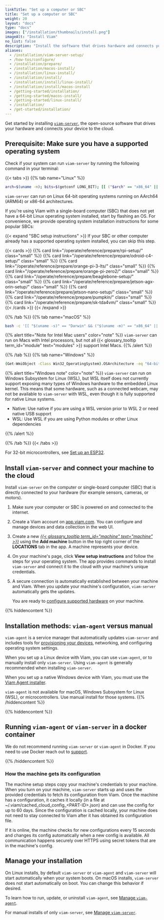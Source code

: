 ```yaml
---
linkTitle: "Set up a computer or SBC"
title: "Set up a computer or SBC"
weight: 20
layout: "docs"
type: "docs"
images: ["/installation/thumbnails/install.png"]
imageAlt: "Install Viam"
no_list: false
description: "Install the software that drives hardware and connects your device to the cloud."
aliases:
  - /installation/viam-server-setup/
  - /how-tos/configure/
  - /installation/prepare/
  - /installation/macos-install/
  - /installation/linux-install/
  - /installation/install/
  - /installation/install/linux-install/
  - /installation/install/macos-install
  - /getting-started/installation/
  - /getting-started/macos-install/
  - /getting-started/linux-install/
  - /installation/
  - /get-started/installation/
---
```


Get started by installing [`viam-server`](/operate/reference/viam-server/), the open-source software that drives your hardware and connects your device to the cloud.

## Prerequisite: Make sure you have a supported operating system

Check if your system can run `viam-server` by running the following command in your terminal:

{{< tabs >}}
{{% tab name="Linux" %}}

```sh {id="terminal-prompt" class="command-line" data-prompt="$"}
arch=$(uname -m); bits=$(getconf LONG_BIT); [[ ("$arch" == "x86_64" || "$arch" == "aarch64") && "$bits" == "64" ]] && echo "✅ Your system can run viam-server" || echo "❌ Your system cannot run viam-server"
```

`viam-server` can run on Linux 64-bit operating systems running on AArch64 (ARM64) or x86-64 architectures.

If you're using Viam with a single-board computer (SBC) that does not yet have a 64-bit Linux operating system installed, start by flashing an OS.
For convenience, we provide operating system installation instructions for some popular SBCs:

{{< expand "SBC setup instructions" >}}
If your SBC or other computer already has a supported operating system installed, you can skip this step.

{{< cards >}}
{{% card link="/operate/reference/prepare/rpi-setup/" class="small" %}}
{{% card link="/operate/reference/prepare/odroid-c4-setup/" class="small" %}}
{{% card link="/operate/reference/prepare/orange-pi-3-lts/" class="small" %}}
{{% card link="/operate/reference/prepare/orange-pi-zero2/" class="small" %}}
{{% card link="/operate/reference/prepare/beaglebone-setup/" class="small" %}}
{{% card link="/operate/reference/prepare/jetson-agx-orin-setup/" class="small" %}}
{{% card link="/operate/reference/prepare/jetson-nano-setup/" class="small" %}}
{{% card link="/operate/reference/prepare/pumpkin/" class="small" %}}
{{% card link="/operate/reference/prepare/sk-tda4vm/" class="small" %}}
{{< /cards >}}
{{< /expand >}}

{{% /tab %}}
{{% tab name="macOS" %}}

```sh {id="terminal-prompt" class="command-line" data-prompt="$"}
bash -c '[[ "$(uname -s)" == "Darwin" && ("$(uname -m)" == "x86_64" || "$(uname -m)" == "arm64") ]] && echo "✅ Your system can run viam-server" || echo "❌ Your system cannot run viam-server"'
```

{{% alert title="Note for Intel Mac users" color="note" %}}
`viam-server` can run on Macs with Intel processors, but not all {{< glossary_tooltip term_id="module" text="modules" >}} support Intel Macs.
{{% /alert %}}

{{% /tab %}}
{{% tab name="Windows" %}}

```sh {id="terminal-prompt" class="command-line" data-prompt="$"}
(Get-WmiObject -Class Win32_OperatingSystem).OSArchitecture -eq "64-bit" -and (wsl --status 2>$null) -ne $null ? "✅ Your system can run viam-server" : "❌ Your system needs WSL for viam-server"
```

{{% alert title="Windows note" color="note" %}}
`viam-server` can run on Windows Subsystem for Linux (WSL), but WSL itself does not currently support exposing many types of Windows hardware to the embedded Linux kernel.
This means that some hardware, such as a connected webcam, may not be available to `viam-server` with WSL, even though it is fully supported for native Linux systems.

- Native: Use native if you are using a WSL version prior to WSL 2 or need native USB support
- WSL: Use WSL if you are using Python modules or other Linux dependencies

{{% /alert %}}

{{% /tab %}}
{{< /tabs >}}

For 32-bit microcontrollers, see [Set up an ESP32](/operate/get-started/setup-micro/).

## Install `viam-server` and connect your machine to the cloud

Install `viam-server` on the computer or single-board computer (SBC) that is directly connected to your hardware (for example sensors, cameras, or motors).

1. Make sure your computer or SBC is powered on and connected to the internet.

1. Create a Viam account on [app.viam.com](https://app.viam.com).
   You can configure and manage devices and data collection in the web UI.

1. Create a new [_{{< glossary_tooltip term_id="machine" text="machine" >}}_](/operate/get-started/basics/#what-is-a-machine) using the **Add machine** button in the top right corner of the **LOCATIONS** tab in the app.
   A machine represents your device.

1. On your machine's page, click **View setup instructions** and follow the steps for your operating system.
   The app provides commands to install `viam-server` and connect it to the cloud with your machine's unique credentials.

1. A secure connection is automatically established between your machine and Viam.
   When you update your machine's configuration, `viam-server` automatically gets the updates.

   You are ready to [configure supported hardware](/operate/get-started/supported-hardware/) on your machine.

{{% hiddencontent %}}

## Installation methods: `viam-agent` versus manual

`viam-agent` is a service manager that automatically updates `viam-server` and includes tools for [provisioning your devices](/manage/fleet/provision/setup/), networking, and configuring operating system settings.

When you set up a Linux device with Viam, you can use `viam-agent`, or to manually install only `viam-server`.
Using `viam-agent` is generally recommended when installing `viam-server`.

When you set up a native Windows device with Viam, you must use the [Viam Agent installer](https://storage.googleapis.com/packages.viam.com/apps/viam-agent/viam-agent-stable.msi).

`viam-agent` is not available for macOS, Windows Subsystem for Linux (WSL), or microcontrollers.
Use manual install for those systems.
{{% /hiddencontent %}}

{{% hiddencontent %}}

## Running `viam-agent` or `viam-server` in a docker container

We do not recommend running `viam-server` or `viam-agent` in Docker.
If you need to use Docker reach out to [support](mailto:support@viam.com).

{{% /hiddencontent %}}

### How the machine gets its configuration

The machine setup steps copy your machine's credentials to your machine.
When you turn on your machine, `viam-server` starts up and uses the provided credentials to fetch its configuration from Viam.
Once the machine has a configuration, it caches it locally (in a file at <FILE>~/.viam/cached_cloud_config\_\<PART-ID\>.json</FILE>) and can use the config for up to 60 days.
Since the configuration is cached locally, your machine does not need to stay connected to Viam after it has obtained its configuration file.

If it is online, the machine checks for new configurations every 15 seconds and changes its config automatically when a new config is available.
All communication happens securely over HTTPS using secret tokens that are in the machine's config.

## Manage your installation

On Linux installs, by default `viam-server` or `viam-agent` and `viam-server` will start automatically when your system boots.
On macOS installs, `viam-server` does not start automatically on boot.
You can change this behavior if desired.

To learn how to run, update, or uninstall `viam-agent`, see [Manage `viam-agent`](/manage/reference/viam-agent/manage-viam-agent/).

For manual installs of only `viam-server`, see [Manage `viam-server`](/operate/reference/viam-server/manage-viam-server/).
